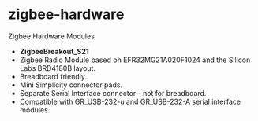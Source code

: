 # zigbee-hardware

Zigbee Hardware Modules

- **ZigbeeBreakout_S21**
- Zigbee Radio Module based on EFR32MG21A020F1024 and the Silicon Labs BRD4180B layout.
- Breadboard friendly.
- Mini Simplicity connector pads.
- Separate Serial Interface connector - not for breadboard.
- Compatible with GR_USB-232-u and GR_USB-232-A serial interface modules.

